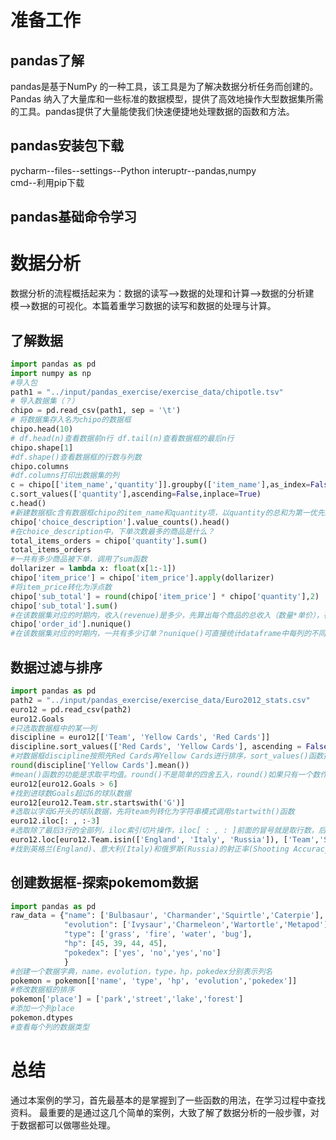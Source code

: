  # 准备工作
 ## pandas了解
 pandas是基于NumPy 的一种工具，该工具是为了解决数据分析任务而创建的。Pandas 纳入了大量库和一些标准的数据模型，提供了高效地操作大型数据集所需的工具。pandas提供了大量能使我们快速便捷地处理数据的函数和方法。  

 ## pandas安装包下载
 pycharm--files--settings--Python interuptr--pandas,numpy  
 cmd--利用pip下载  

 ## pandas基础命令学习  

 # 数据分析
 数据分析的流程概括起来为：数据的读写-->数据的处理和计算-->数据的分析建模-->数据的可视化。本篇着重学习数据的读写和数据的处理与计算。
 ## 了解数据
```python
import pandas as pd
import numpy as np 
#导入包
path1 = "../input/pandas_exercise/exercise_data/chipotle.tsv"
# 导入数据集（？）
chipo = pd.read_csv(path1, sep = '\t')
# 将数据集存入名为chipo的数据框
chipo.head(10)
# df.head(n)查看数据前n行 df.tail(n)查看数据框的最后n行
chipo.shape[1]
#df.shape()查看数据框的行数与列数
chipo.columns
#df.columns打印出数据集的列
c = chipo[['item_name','quantity']].groupby(['item_name'],as_index=False).agg({'quantity':sum})
c.sort_values(['quantity'],ascending=False,inplace=True)
c.head()
#新建数据框c含有数据框chipo的item_name和quantity项，以quantity的总和为第一优先级排序
chipo['choice_description'].value_counts().head()
#在choice_description中，下单次数最多的商品是什么？
total_items_orders = chipo['quantity'].sum()
total_items_orders
#一共有多少商品被下单，调用了sum函数
dollarizer = lambda x: float(x[1:-1])
chipo['item_price'] = chipo['item_price'].apply(dollarizer)
#将item_price转化为浮点数
chipo['sub_total'] = round(chipo['item_price'] * chipo['quantity'],2)
chipo['sub_total'].sum()
#在该数据集对应的时期内，收入(revenue)是多少，先算出每个商品的总收入（数量*单价），在sum求和
chipo['order_id'].nunique()
#在该数据集对应的时期内，一共有多少订单？nunique()可直接统计dataframe中每列的不同值的个数,也可用于series,但不能用于list.返回的是不同值的个数.
```
## 数据过滤与排序
```python
import pandas as pd
path2 = "../input/pandas_exercise/exercise_data/Euro2012_stats.csv"  
euro12 = pd.read_csv(path2)
euro12.Goals
#只选取数据框中的某一列
discipline = euro12[['Team', 'Yellow Cards', 'Red Cards']]
discipline.sort_values(['Red Cards', 'Yellow Cards'], ascending = False)
#对数据框discipline按照先Red Cards再Yellow Cards进行排序，sort_values()函数排序具有优先级
round(discipline['Yellow Cards'].mean())
#mean()函数的功能是求取平均值。round()不是简单的四舍五入，round()如果只有一个数作为参数，不指定位数的时候，返回的是一个整数，而且是最靠近的整数（这点上类似四舍五入）。但是当出现.5的时候，两边的距离都一样，round()取靠近的偶数。当指定取舍的小数点位数的时候，一般情况也是使用四舍五入的规则，但是碰到.5的这样情况，如果要取舍的位数前的小数是奇数，则直接舍弃，如果偶数这向上取舍。
euro12[euro12.Goals > 6]
#找到进球数Goals超过6的球队数据
euro12[euro12.Team.str.startswith('G')]
#选取以字母G开头的球队数据，先将team列转化为字符串模式调用startwith()函数
euro12.iloc[: , :-3]
#选取除了最后3行的全部列，iloc索引切片操作，iloc[ : , : ]前面的冒号就是取行数，后面的冒号是取列数，遵循左闭右开原则
euro12.loc[euro12.Team.isin(['England', 'Italy', 'Russia']), ['Team','Shooting Accuracy']]
#找到英格兰(England)、意大利(Italy)和俄罗斯(Russia)的射正率(Shooting Accuracy)，loc——通过行标签索引行数据 ，iloc——通过行号索引行数据 ，ix——通过行标签或者行号索引行数据（基于loc和iloc 的混合)。标签切片，如’a’:‘c’，与序列切片如0:2不同，后者不包含index=2的元素，前者包含结束标签’c’所在的行。布尔类型数组作为标签，例如[True, False]等价于[‘a’,‘c’]。  
```

## 创建数据框-探索pokemom数据
```python
import pandas as pd
raw_data = {"name": ['Bulbasaur', 'Charmander','Squirtle','Caterpie'],
            "evolution": ['Ivysaur','Charmeleon','Wartortle','Metapod'],
            "type": ['grass', 'fire', 'water', 'bug'],
            "hp": [45, 39, 44, 45],
            "pokedex": ['yes', 'no','yes','no']                        
            }
#创建一个数据字典，name，evolution，type，hp，pokedex分别表示列名
pokemon = pokemon[['name', 'type', 'hp', 'evolution','pokedex']]
#修改数据框的排序
pokemon['place'] = ['park','street','lake','forest']
#添加一个列place
pokemon.dtypes
#查看每个列的数据类型
```
# 总结
通过本案例的学习，首先最基本的是掌握到了一些函数的用法，在学习过程中查找资料。
最重要的是通过这几个简单的案例，大致了解了数据分析的一般步骤，对于数据都可以做哪些处理。